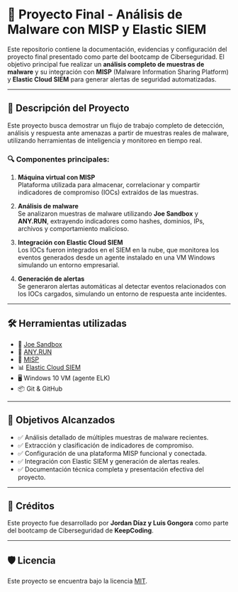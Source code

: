 # 🧠 Proyecto Final - Análisis de Malware con MISP y Elastic SIEM

Este repositorio contiene la documentación, evidencias y configuración del proyecto final presentado como parte del bootcamp de Ciberseguridad. El objetivo principal fue realizar un **análisis completo de muestras de malware** y su integración con **MISP** (Malware Information Sharing Platform) y **Elastic Cloud SIEM** para generar alertas de seguridad automatizadas.

---

## 🧩 Descripción del Proyecto

Este proyecto busca demostrar un flujo de trabajo completo de detección, análisis y respuesta ante amenazas a partir de muestras reales de malware, utilizando herramientas de inteligencia y monitoreo en tiempo real.

### 🔍 Componentes principales:

1. **Máquina virtual con MISP**  
   Plataforma utilizada para almacenar, correlacionar y compartir indicadores de compromiso (IOCs) extraídos de las muestras.

2. **Análisis de malware**  
   Se analizaron muestras de malware utilizando **Joe Sandbox** y **ANY.RUN**, extrayendo indicadores como hashes, dominios, IPs, archivos y comportamiento malicioso.

3. **Integración con Elastic Cloud SIEM**  
   Los IOCs fueron integrados en el SIEM en la nube, que monitorea los eventos generados desde un agente instalado en una VM Windows simulando un entorno empresarial.

4. **Generación de alertas**  
   Se generaron alertas automáticas al detectar eventos relacionados con los IOCs cargados, simulando un entorno de respuesta ante incidentes.

---

## 🛠️ Herramientas utilizadas

- 🧪 [Joe Sandbox](https://www.joesandbox.com/)
- 🐾 [ANY.RUN](https://any.run/)
- 🧬 [MISP](https://github.com/MISP/MISP)
- 📊 [Elastic Cloud SIEM](https://www.elastic.co/security)
- 🖥️ Windows 10 VM (agente ELK)
- 📦 Git & GitHub

---

## 📌 Objetivos Alcanzados

- ✅ Análisis detallado de múltiples muestras de malware recientes.
- ✅ Extracción y clasificación de indicadores de compromiso.
- ✅ Configuración de una plataforma MISP funcional y conectada.
- ✅ Integración con Elastic SIEM y generación de alertas reales.
- ✅ Documentación técnica completa y presentación efectiva del proyecto.

---

## 📄 Créditos

Este proyecto fue desarrollado por **Jordan Díaz y Luis Gongora** como parte del bootcamp de Ciberseguridad de **KeepCoding**.

---

## 🛡️ Licencia

Este proyecto se encuentra bajo la licencia [MIT](LICENSE).
